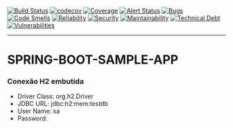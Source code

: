 [![Build Status](https://travis-ci.com/otojunior/spring-boot-sample-app.svg?branch=master)](https://travis-ci.com/otojunior/spring-boot-sample-app) [![codecov](https://codecov.io/gh/otojunior/spring-boot-sample-app/branch/master/graph/badge.svg)](https://codecov.io/gh/otojunior/spring-boot-sample-app) [![Coverage](https://sonarcloud.io/api/project_badges/measure?project=org.otojunior%3Aspring-boot-sample-app&metric=coverage)](https://sonarcloud.io/component_measures?id=org.otojunior%3Aspring-boot-sample-app&metric=coverage) [![Alert Status](https://sonarcloud.io/api/project_badges/measure?project=org.otojunior%3Aspring-boot-sample-app&metric=alert_status)](https://sonarcloud.io/component_measures?id=org.otojunior%3Aspring-boot-sample-app&metric=alert_status) [![Bugs](https://sonarcloud.io/api/project_badges/measure?project=org.otojunior%3Aspring-boot-sample-app&metric=bugs)](https://sonarcloud.io/component_measures?id=org.otojunior%3Aspring-boot-sample-app&metric=bugs) [![Code Smells](https://sonarcloud.io/api/project_badges/measure?project=org.otojunior%3Aspring-boot-sample-app&metric=code_smells)](https://sonarcloud.io/component_measures?id=org.otojunior%3Aspring-boot-sample-app&metric=code_smells) [![Reliability](https://sonarcloud.io/api/project_badges/measure?project=org.otojunior%3Aspring-boot-sample-app&metric=reliability_rating)](https://sonarcloud.io/component_measures?id=org.otojunior%3Aspring-boot-sample-app&metric=reliability_rating) [![Security](https://sonarcloud.io/api/project_badges/measure?project=org.otojunior%3Aspring-boot-sample-app&metric=security_rating)](https://sonarcloud.io/component_measures?id=org.otojunior%3Aspring-boot-sample-app&metric=security_rating) [![Maintainability](https://sonarcloud.io/api/project_badges/measure?project=org.otojunior%3Aspring-boot-sample-app&metric=sqale_rating)](https://sonarcloud.io/component_measures?id=org.otojunior%3Aspring-boot-sample-app&metric=sqale_rating) [![Technical Debt](https://sonarcloud.io/api/project_badges/measure?project=org.otojunior%3Aspring-boot-sample-app&metric=sqale_index)](https://sonarcloud.io/component_measures?id=org.otojunior%3Aspring-boot-sample-app&metric=sqale_index) [![Vulnerabilities](https://sonarcloud.io/api/project_badges/measure?project=org.otojunior%3Aspring-boot-sample-app&metric=vulnerabilities)](https://sonarcloud.io/component_measures?id=org.otojunior%3Aspring-boot-sample-app&metric=vulnerabilities)

-------------------

# SPRING-BOOT-SAMPLE-APP

### Conexão H2 embutida

- Driver Class:	org.h2.Driver
- JDBC URL:	jdbc:h2:mem:testdb
- User Name: sa
- Password:	<blank>